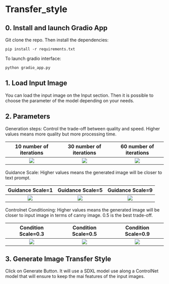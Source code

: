 # Transfer_style

## 0. Install and launch Gradio App

Git clone the repo. Then install the dependencies:

```
pip install -r requirements.txt
```

To launch gradio interface:

```
python gradio_app.py
```

## 1. Load Input Image

You can load the input image on the Input section. Then it is possible to choose the parameter of the model depending on your needs. 

## 2. Parameters

Generation steps: Control the trade-off between quality and speed. Higher values means more quality but more processing time.<br />

10 number of iterations                            |  30 number of iterations              |  60 number of iterations       
:-------------------------------------------------:|:-------------------------------------:|:-------------------------------------:
![](image/output/steps/couple_pixar_step_10.wbp)   | ![](image/output/image_style/couple_pixar_05.wbp) | ![](image/output/steps/couple_pixar_step_60.wbp)

Guidance Scale: Higher values means the generated image will be closer to text prompt.<br />

Guidance Scale=1                                                     |  Guidance Scale=5                                 |  Guidance Scale=9         
:-------------------------------------------------------------------:|:-------------------------------------------------:|:-------------------------------------:
![](image/output/guidance_scale/couple_pixar_guidance_scale_1.wbp)   | ![](image/output/image_style/couple_pixar_05.wbp) | ![](image/output/guidance_scale/couple_pixar_guidance_scale_9.wbp)

Controlnet Conditioning: Higher values means the generated image will be closer to input image in terms of canny image. 0.5 is the best trade-off.<br />

Condition Scale=0.3                                    |  Condition Scale=0.5                              |  Condition Scale=0.9         
:-----------------------------------------------------:|:-------------------------------------------------:|:-----------------------------------:
![](image/output/guidance_scale/couple_pixar_03.wbp)   | ![](image/output/image_style/couple_pixar_05.wbp) | ![](image/output/guidance_scale/couple_pixar_09.wbp)


## 3. Generate Image Transfer Style

Click on Generate Button. It will use a SDXL model use along a ControlNet model that will ensure to keep the mai features of the input images. 